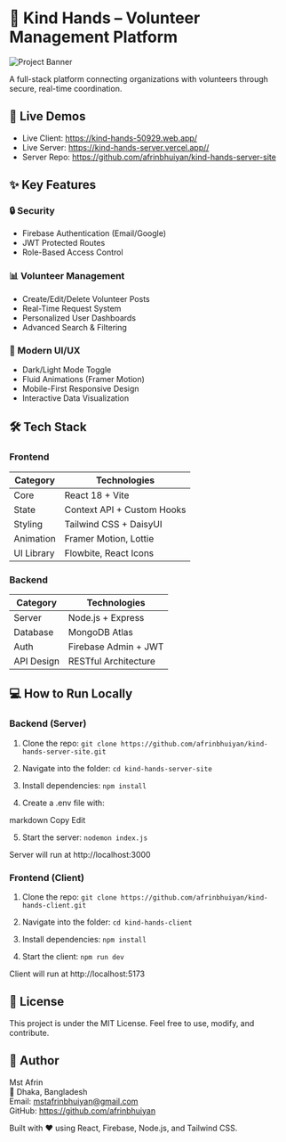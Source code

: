 # 🤝 Kind Hands – Volunteer Management Platform

![Project Banner](https://via.placeholder.com/1200x400/4F46E5/FFFFFF?text=Kind+Hands+Volunteer+Platform)

A full-stack platform connecting organizations with volunteers through secure, real-time coordination.

## 🌟 Live Demos

- Live Client: https://kind-hands-50929.web.app/
- Live Server: https://kind-hands-server.vercel.app//
- Server Repo: https://github.com/afrinbhuiyan/kind-hands-server-site

## ✨ Key Features

### 🔒 Security

- Firebase Authentication (Email/Google)
- JWT Protected Routes
- Role-Based Access Control

### 📊 Volunteer Management

- Create/Edit/Delete Volunteer Posts
- Real-Time Request System
- Personalized User Dashboards
- Advanced Search & Filtering

### 🎨 Modern UI/UX

- Dark/Light Mode Toggle
- Fluid Animations (Framer Motion)
- Mobile-First Responsive Design
- Interactive Data Visualization

## 🛠 Tech Stack

### Frontend

| Category   | Technologies               |
| ---------- | -------------------------- |
| Core       | React 18 + Vite            |
| State      | Context API + Custom Hooks |
| Styling    | Tailwind CSS + DaisyUI     |
| Animation  | Framer Motion, Lottie      |
| UI Library | Flowbite, React Icons      |

### Backend

| Category   | Technologies         |
| ---------- | -------------------- |
| Server     | Node.js + Express    |
| Database   | MongoDB Atlas        |
| Auth       | Firebase Admin + JWT |
| API Design | RESTful Architecture |

## 💻 How to Run Locally

### Backend (Server)

1. Clone the repo:
   `git clone https://github.com/afrinbhuiyan/kind-hands-server-site.git`

2. Navigate into the folder:
   `cd kind-hands-server-site`

3. Install dependencies:
   `npm install`

4. Create a .env file with:

markdown
Copy
Edit

5. Start the server:
   `nodemon index.js`

Server will run at http://localhost:3000

### Frontend (Client)

1. Clone the repo:
   `git clone https://github.com/afrinbhuiyan/kind-hands-client.git`

2. Navigate into the folder:
   `cd kind-hands-client`

3. Install dependencies:
   `npm install`

4. Start the client:
   `npm run dev`

Client will run at http://localhost:5173

## 📄 License

This project is under the MIT License. Feel free to use, modify, and contribute.

## 🧠 Author

Mst Afrin  
📍 Dhaka, Bangladesh  
Email: mstafrinbhuiyan@gmail.com  
GitHub: https://github.com/afrinbhuiyan

Built with ❤️ using React, Firebase, Node.js, and Tailwind CSS.
